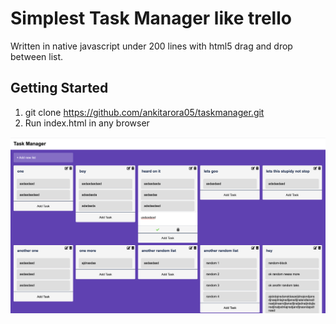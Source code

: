 # Simplest Task Manager like trello

Written in native javascript under 200 lines with html5 drag and drop between list.

## Getting Started

1. git clone https://github.com/ankitarora05/taskmanager.git
2. Run index.html in any browser

![ScreenShot](https://raw.githubusercontent.com/ankitarora05/taskmanager/master/sample.png)

